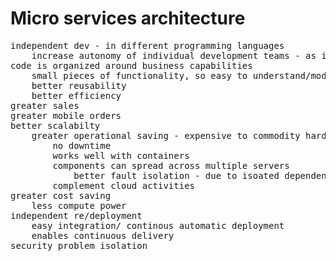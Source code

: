 # Micro services architecture

<pre>
independent dev - in different programming languages
    increase autonomy of individual development teams - as ideas can be implemented / without having to coordinate with a wider it delivery
code is organized around business capabilities
    small pieces of functionality, so easy to understand/modify for dev - even new member can become productive quickly
    better reusability
    better efficiency
greater sales
greater mobile orders
better scalabilty
    greater operational saving - expensive to commodity hardware
        no downtime
        works well with containers
        components can spread across multiple servers
            better fault isolation - due to isoated dependencies
        complement cloud activities
greater cost saving
    less compute power
independent re/deployment
    easy integration/ continous automatic deployment
    enables continuous delivery
security problem isolation
</pre>
